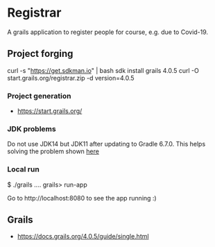 # Registrar

A grails application to register people for course, e.g. due to Covid-19.

## Project forging

curl -s "https://get.sdkman.io" | bash
sdk install grails 4.0.5
curl -O start.grails.org/registrar.zip -d version=4.0.5


### Project generation

* https://start.grails.org/

### JDK problems

Do not use JDK14 but JDK11 after updating to Gradle 6.7.0.
This helps solving the problem shown [here](https://stackoverflow.com/questions/61289461/java-lang-noclassdeffounderror-could-not-initialize-class-org-codehaus-groovy-v)

### Local run

$ ./grails
....
grails> run-app


Go to 
http://localhost:8080
to see the app running :)

## Grails

* https://docs.grails.org/4.0.5/guide/single.html

